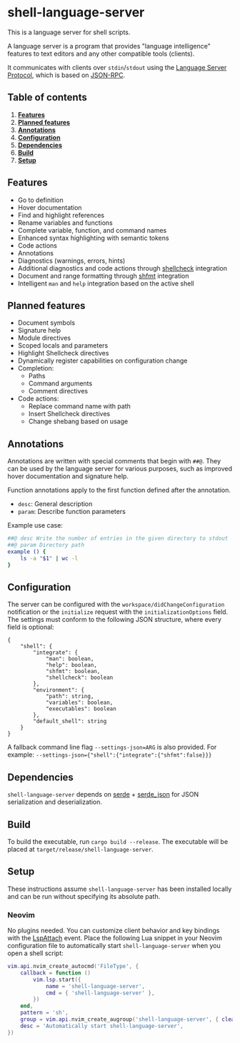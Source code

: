 # **shell-language-server**

This is a language server for shell scripts.

A language server is a program that provides "language intelligence" features
to text editors and any other compatible tools (clients).

It communicates with clients over `stdin`/`stdout` using the [Language Server
Protocol](https://en.wikipedia.org/wiki/Language_Server_Protocol), which is
based on [JSON-RPC](https://en.wikipedia.org/wiki/JSON-RPC).

## Table of contents

1. **[Features](#features)**
2. **[Planned features](#planned-features)**
3. **[Annotations](#annotations)**
4. **[Configuration](#configuration)**
5. **[Dependencies](#dependencies)**
6. **[Build](#build)**
7. **[Setup](#setup)**

## Features

- Go to definition
- Hover documentation
- Find and highlight references
- Rename variables and functions
- Complete variable, function, and command names
- Enhanced syntax highlighting with semantic tokens
- Code actions
- Annotations
- Diagnostics (warnings, errors, hints)
- Additional diagnostics and code actions through [shellcheck](https://www.shellcheck.net) integration
- Document and range formatting through [shfmt](https://github.com/mvdan/sh) integration
- Intelligent `man` and `help` integration based on the active shell

## Planned features

- Document symbols
- Signature help
- Module directives
- Scoped locals and parameters
- Highlight Shellcheck directives
- Dynamically register capabilities on configuration change
- Completion:
    - Paths
    - Command arguments
    - Comment directives
- Code actions:
    - Replace command name with path
    - Insert Shellcheck directives
    - Change shebang based on usage

## Annotations

Annotations are written with special comments that begin with `##@`. They can
be used by the language server for various purposes, such as improved hover
documentation and signature help.

Function annotations apply to the first function defined after the annotation.

- `desc`: General description
- `param`: Describe function parameters

Example use case:

```sh
##@ desc Write the number of entries in the given directory to stdout
##@ param Directory path
example () {
    ls -a "$1" | wc -l
}
```

## Configuration

The server can be configured with the `workspace/didChangeConfiguration`
notification or the `initialize` request with the `initializationOptions`
field. The settings must conform to the following JSON structure, where every
field is optional:

```
{
    "shell": {
        "integrate": {
            "man": boolean,
            "help": boolean,
            "shfmt": boolean,
            "shellcheck": boolean
        },
        "environment": {
            "path": string,
            "variables": boolean,
            "executables": boolean
        },
        "default_shell": string
    }
}
```

A fallback command line flag `--settings-json=ARG` is also provided. For
example: `--settings-json={"shell":{"integrate":{"shfmt":false}}}`

## Dependencies

`shell-language-server` depends on [serde](https://github.com/serde-rs/serde) +
[serde_json](https://github.com/serde-rs/json) for JSON serialization and
deserialization.

## Build

To build the executable, run `cargo build --release`. The executable will be
placed at `target/release/shell-language-server`.

## Setup

These instructions assume `shell-language-server` has been installed locally
and can be run without specifying its absolute path.

### Neovim

No plugins needed. You can customize client behavior and key bindings with the
[LspAttach](https://neovim.io/doc/user/lsp.html#LspAttach) event. Place the
following Lua snippet in your Neovim configuration file to automatically start
`shell-language-server` when you open a shell script:

```lua
vim.api.nvim_create_autocmd('FileType', {
    callback = function ()
        vim.lsp.start({
            name = 'shell-language-server',
            cmd = { 'shell-language-server' },
        })
    end,
    pattern = 'sh',
    group = vim.api.nvim_create_augroup('shell-language-server', { clear = true }),
    desc = 'Automatically start shell-language-server',
})
```
